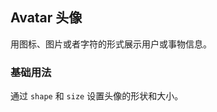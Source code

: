 ## Avatar 头像
用图标、图片或者字符的形式展示用户或事物信息。 

### 基础用法
通过 `shape` 和 `size` 设置头像的形状和大小。

<el-avatar-base></el-avatar-base>
  